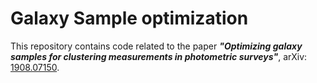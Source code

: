 # Galaxy Sample optimization

This repository contains code related to the paper ***"Optimizing galaxy samples for clustering measurements in photometric surveys"***, arXiv: [1908.07150](https://arxiv.org/abs/1908.07150).
